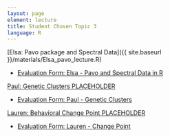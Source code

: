 ```yaml
---
layout: page
element: lecture
title: Student Chosen Topic 3
language: R
---
```


[Elsa: Pavo package and Spectral Data]({{ site.baseurl }}/materials/Elsa_pavo_lecture.R)

  * [Evaluation Form: Elsa - Pavo and Spectral Data in R ](https://goo.gl/forms/7dT98XiQEVYMf2ix2)

[Paul: Genetic Clusters PLACEHOLDER]()

  * [Evaluation Form: Paul - Genetic Clusters](https://goo.gl/forms/NU4U6nBkR4J2PHm83)

[Lauren: Behavioral Change Point PLACEHOLDER]()

  * [Evaluation Form: Lauren - Change Point](https://goo.gl/forms/vr7DwN11zelbng6k1)

